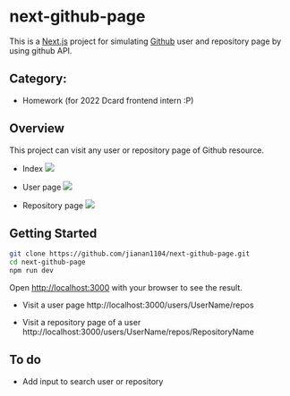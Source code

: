 next-github-page
===

This is a [Next.js](https://nextjs.org/) project for simulating [Github](https://github.com/) user and repository page by using github API.

## Category:
- Homework (for 2022 Dcard frontend intern :P)

## Overview
This project can visit any user or repository page of Github resource.

- Index
![](https://i.imgur.com/knDLuAK.png)

- User page
![](https://i.imgur.com/X1wO3av.png)

- Repository page
![](https://i.imgur.com/a0dz5VG.png)

## Getting Started

```bash
git clone https://github.com/jianan1104/next-github-page.git
cd next-github-page
npm run dev
```

Open [http://localhost:3000](http://localhost:3000) with your browser to see the result.

- Visit a user page
http://localhost:3000/users/UserName/repos

- Visit a repository page of a user
http://localhost:3000/users/UserName/repos/RepositoryName


## To do 
- Add input to search user or repository


